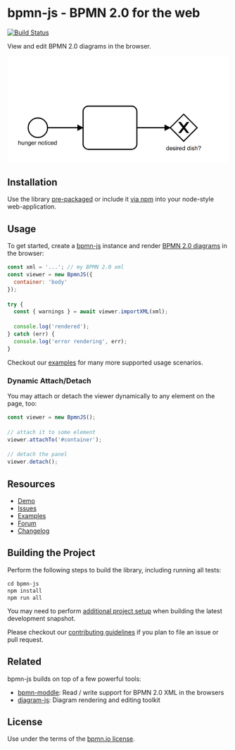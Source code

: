 # bpmn-js - BPMN 2.0 for the web

[![Build Status](https://travis-ci.com/bpmn-io/bpmn-js.svg?branch=develop)](https://travis-ci.com/bpmn-io/bpmn-js)

View and edit BPMN 2.0 diagrams in the browser.

[![bpmn-js screencast](./resources/screencast.gif "bpmn-js in action")](http://demo.bpmn.io/s/start)


## Installation

Use the library [pre-packaged](https://github.com/bpmn-io/bpmn-js-examples/tree/master/pre-packaged)
or include it [via npm](https://github.com/bpmn-io/bpmn-js-examples/tree/master/bundling)
into your node-style web-application.

## Usage

To get started, create a [bpmn-js](https://github.com/bpmn-io/bpmn-js) instance
and render [BPMN 2.0 diagrams](https://www.omg.org/spec/BPMN/2.0.2/) in the browser:

```javascript
const xml = '...'; // my BPMN 2.0 xml
const viewer = new BpmnJS({
  container: 'body'
});

try {
  const { warnings } = await viewer.importXML(xml);

  console.log('rendered');
} catch (err) {
  console.log('error rendering', err);
}
```

Checkout our [examples](https://github.com/bpmn-io/bpmn-js-examples) for many
more supported usage scenarios.


### Dynamic Attach/Detach

You may attach or detach the viewer dynamically to any element on the page, too:

```javascript
const viewer = new BpmnJS();

// attach it to some element
viewer.attachTo('#container');

// detach the panel
viewer.detach();
```


## Resources

* [Demo](http://demo.bpmn.io)
* [Issues](https://github.com/bpmn-io/bpmn-js/issues)
* [Examples](https://github.com/bpmn-io/bpmn-js-examples)
* [Forum](https://forum.bpmn.io)
* [Changelog](./CHANGELOG.md)


## Building the Project

Perform the following steps to build the library, including running all tests:

```
cd bpmn-js
npm install
npm run all
```

You may need to perform [additional project setup](./docs/project/SETUP.md) when
building the latest development snapshot.

Please checkout our [contributing guidelines](./.github/CONTRIBUTING.md) if you plan to
file an issue or pull request.


## Related

bpmn-js builds on top of a few powerful tools:

* [bpmn-moddle](https://github.com/bpmn-io/bpmn-moddle): Read / write support for BPMN 2.0 XML in the browsers
* [diagram-js](https://github.com/bpmn-io/diagram-js): Diagram rendering and editing toolkit


## License

Use under the terms of the [bpmn.io license](http://bpmn.io/license).
